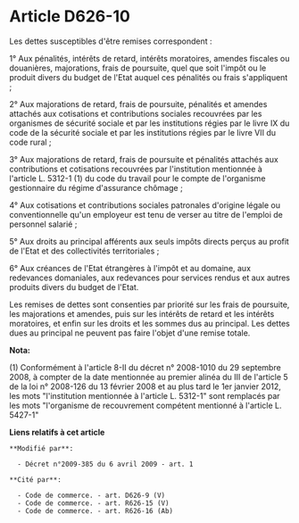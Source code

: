 # Article D626-10

Les dettes susceptibles d'être remises correspondent : 

1° Aux pénalités, intérêts de retard, intérêts moratoires, amendes fiscales ou douanières, majorations, frais de poursuite,
quel que soit l'impôt ou le produit divers du budget de l'Etat auquel ces pénalités ou frais s'appliquent ; 

2° Aux majorations de retard, frais de poursuite, pénalités et amendes attachés aux cotisations et contributions sociales
recouvrées par les organismes de sécurité sociale et par les institutions régies par le livre IX du code de la sécurité
sociale et par les institutions régies par le livre VII du code rural ; 

3° Aux majorations de retard, frais de poursuite et pénalités attachés aux contributions et cotisations recouvrées par
l'institution mentionnée à l'article L. 5312-1 (1) du code du travail pour le compte de l'organisme gestionnaire du régime
d'assurance chômage ; 

4° Aux cotisations et contributions sociales patronales d'origine légale ou conventionnelle qu'un employeur est tenu de
verser au titre de l'emploi de personnel salarié ; 

5° Aux droits au principal afférents aux seuls impôts directs perçus au profit de l'Etat et des collectivités
territoriales ; 

6° Aux créances de l'Etat étrangères à l'impôt et au domaine, aux redevances domaniales, aux redevances pour services rendus
et aux autres produits divers du budget de l'Etat. 

Les remises de dettes sont consenties par priorité sur les frais de poursuite, les majorations et amendes, puis sur les
intérêts de retard et les intérêts moratoires, et enfin sur les droits et les sommes dus au principal. Les dettes dues au
principal ne peuvent pas faire l'objet d'une remise totale.

**Nota:**

(1) Conformément à l'article 8-II du décret n° 2008-1010 du 29 septembre 2008, à compter de la date mentionnée au premier
alinéa du III de l'article 5 de la loi n° 2008-126 du 13 février 2008 et au plus tard le 1er janvier 2012, les mots
"l'institution mentionnée à l'article L. 5312-1" sont remplacés par les mots "l'organisme de recouvrement compétent mentionné
à l'article L. 5427-1"

**Liens relatifs à cet article**

	**Modifié par**:

	  - Décret n°2009-385 du 6 avril 2009 - art. 1

	**Cité par**:

	  - Code de commerce. - art. D626-9 (V)
	  - Code de commerce. - art. R626-15 (V)
	  - Code de commerce. - art. R626-16 (Ab)
